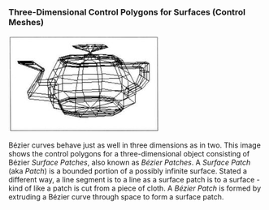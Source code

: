 ### Three-Dimensional Control Polygons for Surfaces (Control Meshes)

![1623196949614](.md/7/1623196949614.png)

Bézier curves behave just as well in three dimensions as in two.  This image shows the control polygons for a three-dimensional object consisting of Bézier *Surface Patches*, also known as *Bézier Patches*.  A *Surface Patch* (aka *Patch*) is a bounded portion of a possibly infinite surface.  Stated a different way, a line segment is to a line as a surface patch is to a surface - kind of like a patch is cut from a piece of cloth. A *Bézier Patch* is formed by extruding a Bézier curve through space to form a surface patch.
